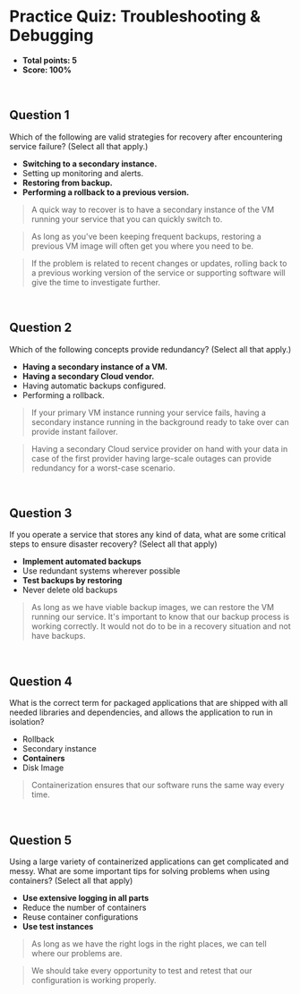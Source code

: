 # Practice Quiz: Troubleshooting & Debugging
* **Total points: 5**
* **Score: 100%**

<br>

## Question 1

Which of the following are valid strategies for recovery after encountering service failure? (Select all that apply.)

* **Switching to a secondary instance.**
* Setting up monitoring and alerts.
* **Restoring from backup.**
* **Performing a rollback to a previous version.**

> A quick way to recover is to have a secondary instance of the VM running your service that you can quickly switch to.

> As long as you've been keeping frequent backups, restoring a previous VM image will often get you where you need to be.

> If the problem is related to recent changes or updates, rolling back to a previous working version of the service or supporting software will give the time to investigate further.

<br>

## Question 2

Which of the following concepts provide redundancy? (Select all that apply.)

* **Having a secondary instance of a VM.**
* **Having a secondary Cloud vendor.**
* Having automatic backups configured.
* Performing a rollback.


> If your primary VM instance running your service fails, having a secondary instance running in the background ready to take over can provide instant failover.

> Having a secondary Cloud service provider on hand with your data in case of the first provider having large-scale outages can provide redundancy for a worst-case scenario.

<br>

## Question 3

If you operate a service that stores any kind of data, what are some critical steps to ensure disaster recovery? (Select all that apply)

* **Implement automated backups**
* Use redundant systems wherever possible
* **Test backups by restoring**
* Never delete old backups

> As long as we have viable backup images, we can restore the VM running our service.
> It's important to know that our backup process is working correctly. It would not do to be in a recovery situation and not have backups.

<br>

## Question 4

What is the correct term for packaged applications that are shipped with all needed libraries and dependencies, and allows the application to run in isolation?

* Rollback
* Secondary instance
* **Containers**
* Disk Image

> Containerization ensures that our software runs the same way every time.

<br>

## Question 5

Using a large variety of containerized applications can get complicated and messy. What are some important tips for solving problems when using containers? (Select all that apply)

* **Use extensive logging in all parts**
* Reduce the number of containers
* Reuse container configurations
* **Use test instances**

> As long as we have the right logs in the right places, we can tell where our problems are.

> We should take every opportunity to test and retest that our configuration is working properly.
